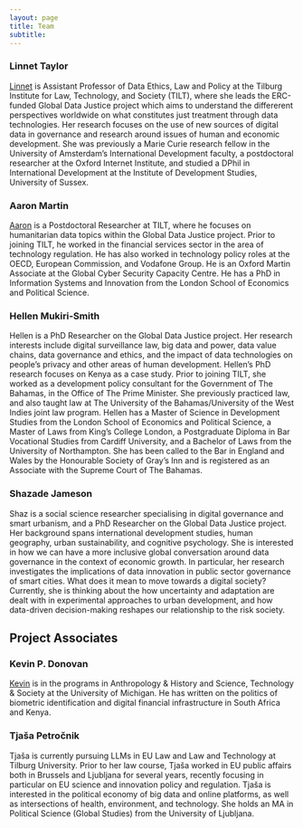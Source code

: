 ```yaml
---
layout: page
title: Team
subtitle:
---
```



      

### Linnet Taylor

[Linnet](https://linnettaylor.wordpress.com/) is Assistant Professor of Data Ethics, Law and Policy at the Tilburg Institute for Law, Technology, and Society (TILT), where she leads the ERC-funded Global Data Justice project which aims to understand the differerent perspectives worldwide on what constitutes just treatment through data technologies. Her research focuses on the use of new sources of digital data in governance and research around issues of human and economic development. She was previously a Marie Curie research fellow in the University of Amsterdam’s International Development faculty, a postdoctoral researcher at the Oxford Internet Institute, and studied a DPhil in International Development at the Institute of Development Studies, University of Sussex. 

### Aaron Martin

[Aaron](http://sixfouronea.net/) is a Postdoctoral Researcher at TILT, where he focuses on humanitarian data topics within the Global Data Justice project. Prior to joining TILT, he worked in the financial services sector in the area of technology regulation. He has also worked in technology policy roles at the OECD, European Commission, and Vodafone Group. He is an Oxford Martin Associate at the Global Cyber Security Capacity Centre. He has a PhD in Information Systems and Innovation from the London School of Economics and Political Science.

### Hellen Mukiri-Smith

Hellen is a PhD Researcher on the Global Data Justice project. Her research interests include digital surveillance law, big data and power, data value chains, data governance and ethics, and the impact of data technologies on people’s privacy and other areas of human development. Hellen’s PhD research focuses on Kenya as a case study. Prior to joining TILT, she worked as a development policy consultant for the Government of The Bahamas, in the Office of The Prime Minister. She previously practiced law, and also taught law at The University of the Bahamas/University of the West Indies joint law program. Hellen has a Master of Science in Development Studies from the London School of Economics and Political Science, a Master of Laws from King’s College London, a Postgraduate Diploma in Bar Vocational Studies from Cardiff University, and a Bachelor of Laws from the University of Northampton. She has been called to the Bar in England and Wales by the Honourable Society of Gray’s Inn and is registered as an Associate with the Supreme Court of The Bahamas.

### Shazade Jameson

Shaz is a social science researcher specialising in digital governance and smart urbanism, and a PhD Researcher on the Global Data Justice project. Her background spans international development studies, human geography, urban sustainability, and cognitive psychology. She is interested in how we can have a more inclusive global conversation around data governance in the context of economic growth. In particular, her research investigates the implications of data innovation in public sector governance of smart cities. What does it mean to move towards a digital society? Currently, she is thinking about the how uncertainty and adaptation are dealt with in experimental approaches to urban development, and how data-driven decision-making reshapes our relationship to the risk society. 

## Project Associates

### Kevin P. Donovan

[Kevin](http://kevinpdonovan.com) is in the programs in Anthropology & History and Science, Technology & Society at the University of Michigan. He has written on the politics of biometric identification and digital financial infrastructure in South Africa and Kenya. 

### Tjaša Petročnik

Tjaša is currently pursuing LLMs in EU Law and Law and Technology at Tilburg University. Prior to her law course, Tjaša worked in EU public affairs both in Brussels and Ljubljana for several years, recently focusing in particular on EU science and innovation policy and regulation. Tjaša is interested in the political economy of big data and online platforms, as well as intersections of health, environment, and technology. She holds an MA in Political Science (Global Studies) from the University of Ljubljana.

